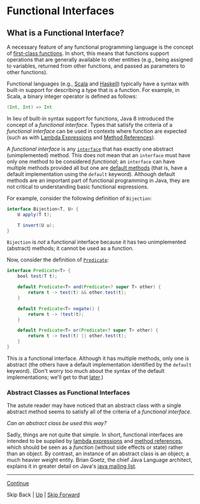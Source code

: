 # Functional Interfaces

## What is a Functional Interface?

A necessary feature of any functional programming language is the concept of
[first-class functions](https://en.wikipedia.org/wiki/First-class_function). In
short, this means that functions support operations that are generally available
to other entities (e.g., being assigned to variables, returned from other
functions, and passed as parameters to other functions).

Functional languages (e.g., [Scala](http://scala-lang.org/) and
[Haskell](https://www.haskell.org/)) typically have a syntax with built-in
support for describing a type that is a function. For example, in Scala, a
binary integer operator is defined as follows:

``` scala
(Int, Int) => Int
```

In lieu of built-in syntax support for functions, Java 8 introduced the concept
of a *functional interface*. Types that satisfy the criteria of a *functional
interface* can be used in contexts where function are expected (such as with
[Lambda Expressions](../lambda_expressions/start.md) and
[Method References](../method_references/start.md)).

A *functional interface* is any
[`interface`](https://docs.oracle.com/javase/tutorial/java/IandI/createinterface.html)
that has exactly one abstract (unimplemented) method. This does not mean that an
`interface` must have only one method to be considered *functional*; an
`interface` can have multiple methods provided all but one are
[default methods](https://docs.oracle.com/javase/tutorial/java/IandI/defaultmethods.html)
(that is, have a default implementation using the `default` keyword). Although
default methods are an important part of functional programming in Java, they
are not critical to understanding basic functional expressions.

For example, consider the following definition of `Bijection`:

``` java
interface Bijection<T, U> {
    U apply(T t);

    T invert(U u);
}
```

`Bijection` is *not* a functional interface because it has two unimplemented
(abstract) methods; it cannot be used as a function.

Now, consider the definition of
[`Predicate`](https://docs.oracle.com/javase/8/docs/api/java/util/function/Predicate.html):

``` java
interface Predicate<T> {
    bool test(T t);

    default Predicate<T> and(Predicate<? super T> other) {
        return t -> test(t) && other.test(t);
    }

    default Predicate<T> negate() {
        return t -> !test(t);
    }

    default Predicate<T> or(Predicate<? super T> other) {
        return t -> test(t) || other.test(t);
    }
}
```

This *is* a functional interface. Although it has multiple methods, only one is
abstract (the others have a default implementation identified by the `default`
keyword). (Don't worry too much about the syntax of the default implementations;
we'll get to that [later](../lambda_expressions/start.md).)

### Abstract Classes as Functional Interfaces

The astute reader may have noticed that an abstract class with a single abstract
method seems to satisfy all of the criteria of a *functional interface*.

*Can an abstract class be used this way?*

Sadly, things are not quite that simple. In short, functional interfaces are
intended to be supplied by [lambda expressions](../lambda_expressions/start.md)
and [method references](../method_references/start.md), which should be seen as
a *function* (without side effects or state) rather than an object. By contrast,
an instance of an abstract class is an object; a much heavier weight entity.
Brian Goetz, the chief Java Language architect, explains it in greater detail on
Java's
[java mailing list](http://mail.openjdk.java.net/pipermail/lambda-dev/2013-March/008441.html).

---
[Continue](importance.md)

Skip Back | [Up](../start.md) | [Skip Forward](../lambda_expressions/start.md)
